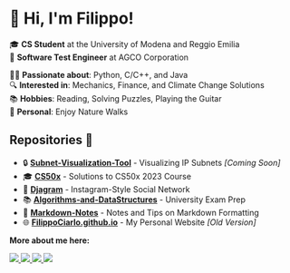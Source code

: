 # 👋 Hi, I'm Filippo!

🎓 **CS Student** at the University of Modena and Reggio Emilia  
💼 **Software Test Engineer** at AGCO Corporation  

👨‍💻 **Passionate about**: Python, C/C++, and Java  
🔍 **Interested in**: Mechanics, Finance, and Climate Change Solutions  
📚 **Hobbies**: Reading, Solving Puzzles, Playing the Guitar  
🌿 **Personal**: Enjoy Nature Walks  

## Repositories 📂
- 🔒 **[Subnet-Visualization-Tool](#)** - Visualizing IP Subnets _[Coming Soon]_  
- 🎓 **[CS50x](https://github.com/FilippoCiarlo/CS50x)** - Solutions to CS50x 2023 Course  
- 📸 **[Djagram](https://github.com/FilippoCiarlo/Djagram)** - Instagram-Style Social Network  
- 📚 **[Algorithms-and-DataStructures](https://github.com/FilippoCiarlo/Algorithms-and-DataStructures)** - University Exam Prep  
- 📝 **[Markdown-Notes](https://github.com/FilippoCiarlo/Markdown-Notes)** - Notes and Tips on Markdown Formatting  
- 🌐 **[FilippoCiarlo.github.io](https://github.com/FilippoCiarlo/FilippoCiarlo.github.io)** - My Personal Website _[Old Version]_  

**More about me here:**
<p>
  </a>
    <a href="https://twitter.com/FilippoCiarlo">
      <img src="https://img.shields.io/twitter/follow/FilippoCiarlo?link=https%3A%2F%2Ftwitter.com%2FFilippoCiarlo">
  </a> 
  <a>
    <a href="https://www.instagram.com/filippo.ciarlo/">
    <img src="https://img.shields.io/twitter/follow/FilippoCiarlo?label=Follow&logo=Instagram&style=social">
  </a>  
  <a>
    <a href="https://www.linkedin.com/in/filippociarlo/">
    <img src="https://img.shields.io/twitter/follow/FilippoCiarlo?label=Connect&logo=Linkedin&style=social">
  </a>
  <a>
    <a href="https://www.youtube.com/@FilippoCiarlo">
    <img src="https://img.shields.io/youtube/channel/subscribers/UCA01eXIvR_zNR12lV0aP6uA">
  </a>
</p>
 
